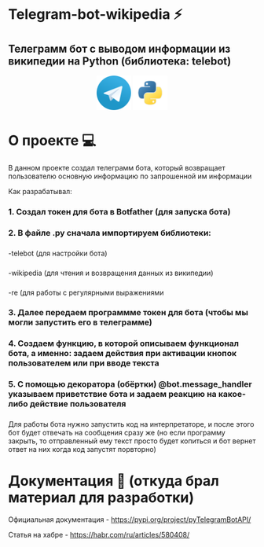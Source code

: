 ﻿# Telegram-bot-wikipedia ⚡
<p align="center">
      <h2>Телеграмм бот с выводом информации из википедии на Python (библиотека: telebot)</h2>
</p>

<p align="center">
   <img width = "70px" src="https://raw.githubusercontent.com/github/explore/80688e429a7d4ef2fca1e82350fe8e3517d3494d/topics/telegram/telegram.png" alt="Unity Version">
   <img width = "70px" src="https://raw.githubusercontent.com/github/explore/80688e429a7d4ef2fca1e82350fe8e3517d3494d/topics/python/python.png" alt="Unity Version">
</p>

# О проекте 💻

В данном проекте создал телеграмм бота, который возвращает пользователю основную информацию по запрошенной им информации 

Как разрабатывал:
### 1. Создал токен для бота в Botfather (для запуска бота)
### 2. В файле .py сначала импортируем библиотеки:
###
-telebot (для настройки бота)
###
-wikipedia (для чтения и возвращения данных из википедии)
###
-re (для работы с регулярными выражениями
### 3. Далее передаем программме токен для бота (чтобы мы могли запустить его в телеграмме)
### 4. Создаем функцию, в которой описываем функционал бота, а именно: задаем действия при активации кнопок пользователем или при вводе текста
### 5. С помощью декоратора (обёртки) @bot.message_handler указываем приветствие бота и задаем реакцию на какое-либо действие пользователя

###
###
Для работы бота нужно запустить код на интерпретаторе, и после этого бот будет отвечать на сообщения сразу же (но если программу закрыть, то отправленный ему текст просто будет копиться и бот вернет ответ на них когда код запустят порвторно)
# Документация 📖 (откуда брал материал для разработки)

Официальная документация - https://pypi.org/project/pyTelegramBotAPI/

Статья на хабре - https://habr.com/ru/articles/580408/
